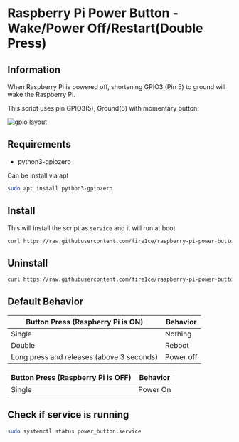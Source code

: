 
# Raspberry Pi Power Button - Wake/Power Off/Restart(Double Press)

## Information

When Raspberry Pi is powered off, shortening GPIO3 (Pin 5) to ground will wake the Raspberry Pi.

This script uses pin GPIO3(5), Ground(6) with momentary button.

![gpio layout](https://github.com/fire1ce/raspberry-pi-power-button/raw/main/gpio_layout.jpg)

## Requirements

* python3-gpiozero

Can be install via apt

```bash
sudo apt install python3-gpiozero
```

## Install

This will install the script as `service` and it will run at boot

```bash
curl https://raw.githubusercontent.com/fire1ce/raspberry-pi-power-button/main/install.sh | bash
```

## Uninstall

```bash
curl https://raw.githubusercontent.com/fire1ce/raspberry-pi-power-button/main/uninstall.sh | bash
```

## Default Behavior

| __Button Press (Raspberry Pi is ON)__     | __Behavior__ |
| ----------------------------------------- | ------------ |
| Single                                    | Nothing      |
| Double                                    | Reboot       |
| Long press and releases (above 3 seconds) | Power off    |

| __Button Press (Raspberry Pi is OFF)__ | __Behavior__ |
| -------------------------------------- | ------------ |
| Single                                 | Power On     |

## Check if service is running

```bash
sudo systemctl status power_button.service
```
